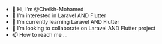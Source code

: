 - 👋 Hi, I’m @Cheikh-Mohamed
- 👀 I’m interested in Laravel AND Flutter
- 🌱 I’m currently learning Laravel AND Flutter
- 💞️ I’m looking to collaborate on Laravel AND Flutter project
- 📫 How to reach me ...

<!---
Cheikh-Mohamed/Cheikh-Mohamed is a ✨ special ✨ repository because its `README.md` (this file) appears on your GitHub profile.
You can click the Preview link to take a look at your changes.
--->
